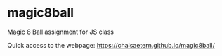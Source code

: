 # magic8ball
Magic 8 Ball assignment for JS class

Quick access to the webpage:
https://chaisaetern.github.io/magic8ball/

